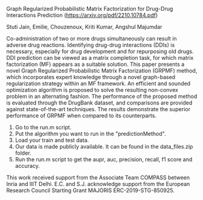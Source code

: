 Graph Regularized Probabilistic Matrix Factorization for Drug-Drug Interactions Prediction (https://arxiv.org/pdf/2210.10784.pdf)

Stuti Jain, Emilie, Chouzenoux, Kriti Kumar, Angshul Majumdar

Co-administration of two or more drugs simultaneously can result in adverse drug reactions. Identifying drug-drug interactions (DDIs) is necessary, especially for drug development and for repurposing old drugs. DDI prediction can be viewed as a matrix completion task, for which matrix factorization (MF) appears as a suitable solution. This paper presents a novel Graph Regularized Probabilistic Matrix Factorization (GRPMF) method, which incorporates expert knowledge through a novel graph-based regularization strategy within an MF framework. An efficient and sounded optimization algorithm is proposed to solve the resulting non-convex problem in an alternating fashion. The performance of the proposed method is evaluated through the DrugBank dataset, and comparisons are provided against state-of-the-art techniques. The results demonstrate the superior performance of GRPMF when compared to its counterparts.

1. Go to the run.m script.
2. Put the algorithm you want to run in the "predictionMethod".
3. Load your train and test data.
4. Our data is made publicly available. It can be found in the data_files.zip folder.
5. Run the run.m script to get the aupr, auc, precision, recall, f1 score and accuracy.

This work received support from the Associate Team COMPASS between Inria and IIIT Delhi. E.C. and S.J. acknowledge support from the European Research Council Starting Grant MAJORIS ERC-2019-STG-850925.
